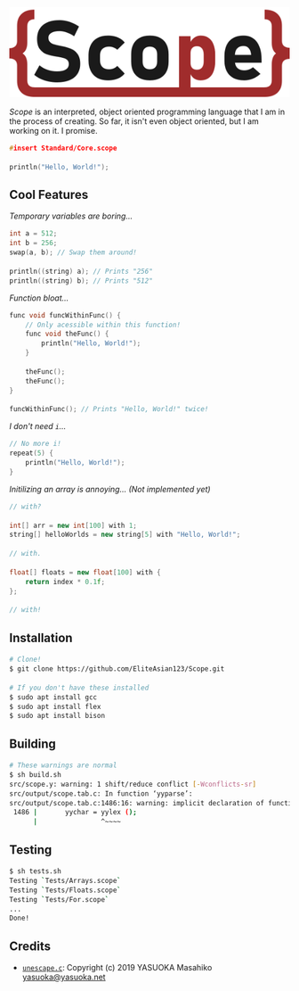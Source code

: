 ![Scope Logo](logo.svg)

*Scope* is an interpreted, object oriented programming language that I am in the process of creating. So far, it isn't even object oriented, but I am working on it. I promise.

```cpp
#insert Standard/Core.scope

println("Hello, World!");
```

## Cool Features

*Temporary variables are boring...*
```cpp
int a = 512;
int b = 256;
swap(a, b); // Swap them around!

println((string) a); // Prints "256"
println((string) b); // Prints "512"
```

*Function bloat...*
```cpp
func void funcWithinFunc() {
    // Only acessible within this function!
    func void theFunc() {
        println("Hello, World!");
    }
    
    theFunc();
    theFunc();
}

funcWithinFunc(); // Prints "Hello, World!" twice!
```

*I don't need `i`...*
```cpp
// No more i!
repeat(5) {
    println("Hello, World!");
}
```

*Initilizing an array is annoying... (Not implemented yet)*

```cpp
// with?

int[] arr = new int[100] with 1;
string[] helloWorlds = new string[5] with "Hello, World!";

// with.

float[] floats = new float[100] with {
    return index * 0.1f;
};

// with!
```

## Installation

```bash
# Clone!
$ git clone https://github.com/EliteAsian123/Scope.git

# If you don't have these installed
$ sudo apt install gcc
$ sudo apt install flex
$ sudo apt install bison
```

## Building

```bash
# These warnings are normal
$ sh build.sh
src/scope.y: warning: 1 shift/reduce conflict [-Wconflicts-sr]
src/output/scope.tab.c: In function ‘yyparse’:
src/output/scope.tab.c:1486:16: warning: implicit declaration of function ‘yylex’ [-Wimplicit-function-declaration]
 1486 |       yychar = yylex ();
      |                ^~~~~
```

## Testing

```bash
$ sh tests.sh
Testing `Tests/Arrays.scope`
Testing `Tests/Floats.scope`
Testing `Tests/For.scope`
...
Done!
```


## Credits

- [`unescape.c`](https://github.com/yasuoka/unescape/blob/master/unescape.c): Copyright (c) 2019 YASUOKA Masahiko <yasuoka@yasuoka.net>


